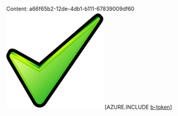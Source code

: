 Content: a66f65b2-12de-4db1-b111-67839009df60![image](2d36fabb-6563-4b35-99b9-16de6ddd470d.png)
[AZURE.INCLUDE [b-token](04037c6b-b726-43f1-a69b-65f40faee19a.md)]
